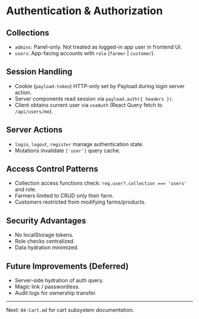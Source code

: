 # Authentication & Authorization

## Collections
- `admins`: Panel-only. Not treated as logged-in app user in frontend UI.
- `users`: App-facing accounts with `role` (`farmer` | `customer`).

## Session Handling
- Cookie (`payload-token`) HTTP-only set by Payload during login server action.
- Server components read session via `payload.auth({ headers })`.
- Client obtains current user via `useAuth` (React Query fetch to `/api/users/me`).

## Server Actions
- `login`, `logout`, `register` manage authentication state.
- Mutations invalidate `['user']` query cache.

## Access Control Patterns
- Collection access functions check: `req.user?.collection === 'users'` and role.
- Farmers limited to CRUD only their farm.
- Customers restricted from modifying farms/products.

## Security Advantages
- No localStorage tokens.
- Role checks centralized.
- Data hydration minimized.

## Future Improvements (Deferred)
- Server-side hydration of auth query.
- Magic link / passwordless.
- Audit logs for ownership transfer.

---
Next: `04-Cart.md` for cart subsystem documentation.
